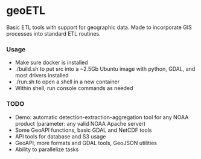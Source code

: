 # geoETL
Basic ETL tools with support for geographic data. Made to incorporate GIS processes into standard ETL routines.

### Usage
- Make sure docker is installed
- ./build.sh to put src into a ~2.5Gb Ubuntu image with python, GDAL, and most drivers installed
- ./run.sh to open a shell in a new container
- Within shell, run console commands as needed

### TODO
- Demo: automatic detection-extraction-aggregation tool for any NOAA product (parameter: any valid NOAA Apache server)
- Some GeoAPI functions, basic GDAL and NetCDF tools
- API tools for database and S3 usage
- GeoAPI, more formats and GDAL tools, GeoJSON utilities
- Ability to parallelize tasks
